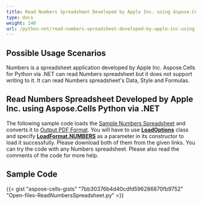 ```yaml
---
title: Read Numbers Spreadsheet Developed by Apple Inc. using Aspose.Cells
type: docs
weight: 140
url: /python-net/read-numbers-spreadsheet-developed-by-apple-inc-using-aspose-cells/
---
```


## **Possible Usage Scenarios**

Numbers is a spreadsheet application developed by Apple Inc. Aspose.Cells for Python via .NET can read Numbers spreadsheet but it does not support writing to it. It can read Numbers spreadsheet's Data, Style and Formulas.

## **Read Numbers Spreadsheet Developed by Apple Inc. using Aspose.Cells Python via .NET**

The following sample code loads the [Sample Numbers Spreadsheet](sampleNumbersByAppleInc.numbers) and converts it to [Output PDF Format](outputNumbersByAppleInc.pdf). You will have to use [**LoadOptions**](https://reference.aspose.com/cells/net/aspose.cells/loadoptions) class and specify [**LoadFormat.NUMBERS**](https://reference.aspose.com/cells/python-net/aspose.cells/loadformat) as a parameter in its constructor to load it successfully. Please download both of them from the given links. You can try the code with any Numbers spreadsheet. Please also read the comments of the code for more help.

## **Sample Code**

{{< gist "aspose-cells-gists" "7bb30376b4d40cdfd596286870fb9752" "Open-files-ReadNumbersSpreadsheet.py" >}}

